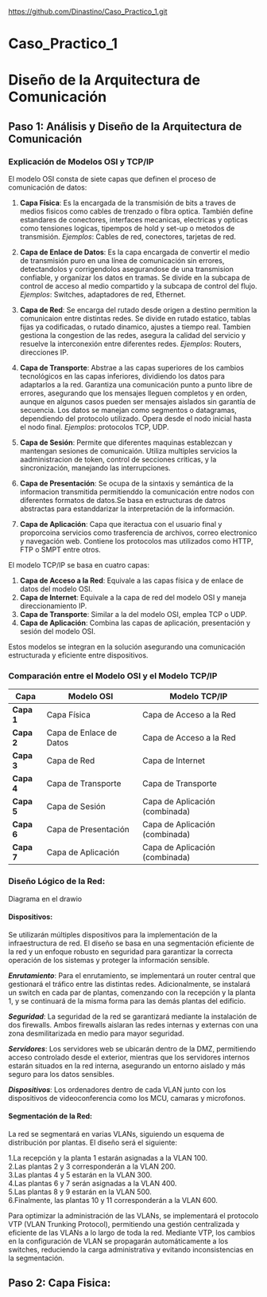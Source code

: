 https://github.com/Dinastino/Caso_Practico_1.git
# Caso_Practico_1

# Diseño de la Arquitectura de Comunicación

## Paso 1: Análisis y Diseño de la Arquitectura de Comunicación

### Explicación de Modelos OSI y TCP/IP

El modelo OSI consta de siete capas que definen el proceso de comunicación de datos:

1. **Capa Física**: Es la encargada de la transmisión de bits a traves de medios fisicos como cables de trenzado o fibra optica. También define estandares de conectores, interfaces mecanicas, electricas y opticas como tensiones logicas, tipempos de hold y set-up o metodos de transmisión. *Ejemplos*: Cables de red, conectores, tarjetas de red.

   
2. **Capa de Enlace de Datos**: Es la capa encargada de convertir el medio de transmisión puro en una línea de comunicación sin errores, detectandolos y corrigendolos asegurandose de una transmision confiable, y organizar los datos en tramas. Se divide en la subcapa de control de acceso al medio compartido y la subcapa de control del flujo. *Ejemplos*: Switches, adaptadores de red, Ethernet.

   
3. **Capa de Red**: Se encarga del rutado desde origen a destino permition la comunicaion entre distintas redes. Se divide en rutado estatico, tablas fijas ya codificadas, o rutado dinamico, ajustes a tiempo real. Tambien gestiona la congestion de las redes, asegura la calidad del servicio y resuelve la interconexión entre diferentes redes. *Ejemplos*: Routers, direcciones IP.

   
4. **Capa de Transporte**: Abstrae a las capas superiores de los cambios tecnológicos en las capas inferiores, dividiendo los datos para adaptarlos a la red. Garantiza una comunicación punto a punto libre de errores, asegurando que los mensajes lleguen completos y en orden, aunque en algunos casos pueden ser mensajes aislados sin garantía de secuencia. Los datos se manejan como segmentos o datagramas, dependiendo del protocolo utilizado. Opera desde el nodo inicial hasta el nodo final. *Ejemplos*: protocolos TCP, UDP.

   
5. **Capa de Sesión**: Permite que diferentes maquinas establezcan y mantengan sesiones de comunicaión. Utiliza multiples servicios la aadministracion de token, control de secciones criticas, y la sincronización, manejando las interrupciones.

    
6. **Capa de Presentación**: Se ocupa de la sintaxis y semántica de la informacion transmitida permitienddo la comunicación entre nodos con diferentes formatos de datos.Se basa en estructuras de datros abstractas para estanddarizar la interpretación de la información.

    
7. **Capa de Aplicación**: Capa que iteractua con el usuario final y proporcoina servicios como trasferencia de archivos, correo electronico y navegación web. Contiene los protocolos mas utilizados como HTTP, FTP o SMPT entre otros.

El modelo TCP/IP se basa en cuatro capas:

1. **Capa de Acceso a la Red**: Equivale a las capas física y de enlace de datos del modelo OSI.
2. **Capa de Internet**: Equivale a la capa de red del modelo OSI y maneja direccionamiento IP.
3. **Capa de Transporte**: Similar a la del modelo OSI, emplea TCP o UDP.
4. **Capa de Aplicación**: Combina las capas de aplicación, presentación y sesión del modelo OSI.

Estos modelos se integran en la solución asegurando una comunicación estructurada y eficiente entre dispositivos.

### Comparación entre el Modelo OSI y el Modelo TCP/IP

| **Capa**               | **Modelo OSI**                     | **Modelo TCP/IP**                  |
|------------------------|------------------------------------|------------------------------------|
| **Capa 1**              | Capa Física                        | Capa de Acceso a la Red           |
| **Capa 2**              | Capa de Enlace de Datos            | Capa de Acceso a la Red           |
| **Capa 3**              | Capa de Red                        | Capa de Internet                  |
| **Capa 4**              | Capa de Transporte                 | Capa de Transporte                |
| **Capa 5**              | Capa de Sesión                     | Capa de Aplicación (combinada)    |
| **Capa 6**              | Capa de Presentación               | Capa de Aplicación (combinada)    |
| **Capa 7**              | Capa de Aplicación                 | Capa de Aplicación (combinada)    |



### Diseño Lógico de la Red:

Diagrama en el drawio

#### Dispositivos:

Se utilizarán múltiples dispositivos para la implementación de la infraestructura de red. El diseño se basa en una segmentación eficiente de la red y un enfoque robusto en seguridad para garantizar la correcta operación de los sistemas y proteger la información sensible.

***Enrutamiento***: Para el enrutamiento, se implementará un router central que gestionará el tráfico entre las distintas redes. Adicionalmente, se instalará un switch en cada par de plantas, comenzando con la recepción y la planta 1, y se continuará de la misma forma para las demás plantas del edificio.

***Seguridad***: La seguridad de la red se garantizará mediante la instalación de dos firewalls. Ambos firewalls aislaran las redes internas y externas con una zona desmilitarizada en medio para mayor seguridad.

***Servidores***: Los servidores web se ubicarán dentro de la DMZ, permitiendo acceso controlado desde el exterior, mientras que los servidores internos estarán situados en la red interna, asegurando un entorno aislado y más seguro para los datos sensibles.

***Dispositivos***: Los ordenadores dentro de cada VLAN junto con los dispositivos de videoconferencia como los MCU, camaras y microfonos.


#### Segmentación de la Red:  


La red se segmentará en varias VLANs, siguiendo un esquema de distribución por plantas. El diseño será el siguiente:

1.La recepción y la planta 1 estarán asignadas a la VLAN 100.  
2.Las plantas 2 y 3 corresponderán a la VLAN 200.  
3.Las plantas 4 y 5 estarán en la VLAN 300.  
4.Las plantas 6 y 7 serán asignadas a la VLAN 400.  
5.Las plantas 8 y 9 estarán en la VLAN 500.  
6.Finalmente, las plantas 10 y 11 corresponderán a la VLAN 600.  


Para optimizar la administración de las VLANs, se implementará el protocolo VTP (VLAN Trunking Protocol), permitiendo una gestión centralizada y eficiente de las VLANs a lo largo de toda la red. Mediante VTP, los cambios en la configuración de VLAN se propagarán automáticamente a los switches, reduciendo la carga administrativa y evitando inconsistencias en la segmentación.


## Paso 2: Capa Fisica:
